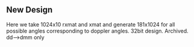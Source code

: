 ## New Design
Here we take 1024x10 rxmat and xmat and generate 181x1024 for all possible angles corresponding to doppler angles. 32bit design. Archived. 
dd-->dmm only